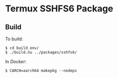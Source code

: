 # Termux SSHFS6 Package
## Build
To build:

    $ cd build_env/
    $ ./build.nu ../packages/sshfs6/

In *Docker*:

    $ CARCH=aarch64 makepkg --nodeps
